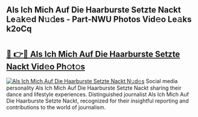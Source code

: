 ## Als Ich Mich Auf Die Haarburste Setzte Nackt Le𝚊k𝚎d N𝚞𝚍es - Part-NWU Photos Vid𝚎o Le𝚊ks k2oCq

# <h2><a href="http://fb28uji.evod.top/?m=Als+Ich+Mich+Auf+Die+Haarburste+Setzte+Nackt">🔗 👉🔴 Als Ich Mich Auf Die Haarburste Setzte Nackt Vid𝚎o Ph𝚘t𝚘s</a></h2>

[![Als Ich Mich Auf Die Haarburste Setzte Nackt N𝚞d𝚎s](https://i.imgur.com/8V9OHl7.gif)](http://fb28uji.evod.top/?m=Als+Ich+Mich+Auf+Die+Haarburste+Setzte+Nackt)
Social media personality Als Ich Mich Auf Die Haarburste Setzte Nackt sharing their dance and lifestyle experiences. Distinguished journalist Als Ich Mich Auf Die Haarburste Setzte Nackt, recognized for their insightful reporting and contributions to the world of journalism. 
